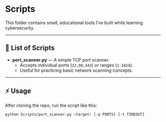 # Scripts

This folder contains small, educational tools I’ve built while learning cybersecurity.  

---

## 📜 List of Scripts
- **port_scanner.py** — A simple TCP port scanner.  
  - Accepts individual ports (`22,80,443`) or ranges (`1-1024`).  
  - Useful for practicing basic network scanning concepts.  

---

## ⚡ Usage

After cloning the repo, run the script like this:

```bash
python Scripts/port_scanner.py <target> [-p PORTS] [-t TIMEOUT]

